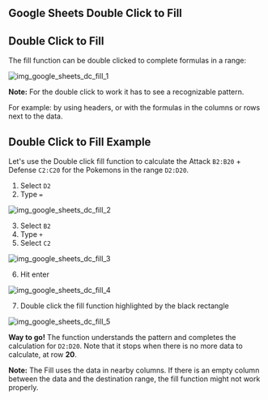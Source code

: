 Google Sheets Double Click to Fill
---


Double Click to Fill
---
The fill function can be double clicked to complete formulas in a range:

![img_google_sheets_dc_fill_1](https://user-images.githubusercontent.com/47166768/191946948-d2d38758-35c2-4b45-bbb6-0d0f131e1924.png)


**Note:** For the double click to work it has to see a recognizable pattern.

For example: by using headers, or with the formulas in the columns or rows next to the data.


Double Click to Fill Example
---
Let's use the Double click fill function to calculate the Attack `B2:B20` + Defense `C2:C20` for the Pokemons in the range `D2:D20`.

1. Select `D2`
2. Type `=`

![img_google_sheets_dc_fill_2](https://user-images.githubusercontent.com/47166768/191947117-87fb9fe0-3fed-4042-b942-29ae28cbe5d6.png)

3. Select `B2`
4. Type `+`
5. Select `C2`

![img_google_sheets_dc_fill_3](https://user-images.githubusercontent.com/47166768/191947486-afe4bf32-e099-4308-97ff-82bdd748b6ce.png)

6. Hit enter

![img_google_sheets_dc_fill_4](https://user-images.githubusercontent.com/47166768/191947513-cd183104-b14e-45eb-a97b-b7af9af4256b.png)

7. Double click the fill function highlighted by the black rectangle

![img_google_sheets_dc_fill_5](https://user-images.githubusercontent.com/47166768/191947575-cefe3f75-2713-4d0f-a6c6-6bb314417427.png)



**Way to go!** The function understands the pattern and completes the calculation for `D2:D20`. Note that it stops when there is no more data to calculate, at row **20**.

**Note:** The Fill uses the data in nearby columns. If there is an empty column between the data and the destination range, the fill function might not work properly.


